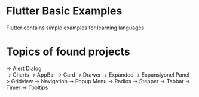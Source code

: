 # Flutter Basic Examples
Flutter contains simple examples for learning languages.

# Topics of found projects
-> Alert Dialog </br>
-> Charts
-> AppBar
-> Card 
-> Drawer
-> Expanded
-> Expansiyonel Panel
-> Gridview
-> Navigation
-> Popup Menu
-> Radios
-> Stepper
-> Tabbar
-> Timer
-> Tooltips

